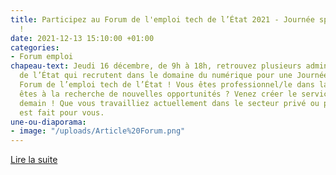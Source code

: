 ```yaml
---
title: Participez au Forum de l'emploi tech de l’État 2021 - Journée spéciale ce jeudi
  !
date: 2021-12-13 15:10:00 +01:00
categories:
- Forum emploi
chapeau-text: Jeudi 16 décembre, de 9h à 18h, retrouvez plusieurs administrations
  de l’État qui recrutent dans le domaine du numérique pour une Journée spéciale du
  Forum de l’emploi tech de l’État ! Vous êtes professionnel/le dans la tech ? Vous
  êtes à la recherche de nouvelles opportunités ? Venez créer le service public de
  demain ! Que vous travailliez actuellement dans le secteur privé ou public, ce rendez-vous
  est fait pour vous.
une-ou-diaporama:
- image: "/uploads/Article%20Forum.png"
---
```


<div class="lien-important"><p><a href="/agenda/forum-emploi-tech-etat-2021-journee-speciale/"  title="Lire la suite">Lire la suite</a></p></div>